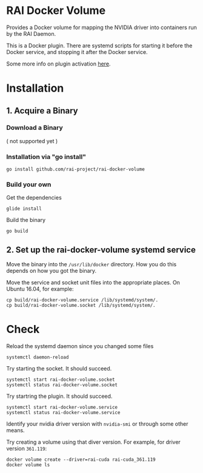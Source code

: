 # RAI Docker Volume

Provides a Docker volume for mapping the NVIDIA driver into containers run by the RAI Daemon.

This is a Docker plugin. There are systemd scripts for starting it before the Docker service, and stopping it after the Docker service.

Some more info on plugin activation [here](https://docs.docker.com/engine/extend/plugin_api/#plugin-activation).

# Installation

## 1. Acquire a Binary

### Download a Binary

( not supported yet )

### Installation via "go install"

    go install github.com/rai-project/rai-docker-volume

### Build your own

Get the dependencies

    glide install

Build the binary

    go build

## 2. Set up the rai-docker-volume systemd service

Move the binary into the `/usr/lib/docker` directory. How you do this depends on how you got the binary.

Move the service and socket unit files into the appropriate places. On Ubuntu 16.04, for example:

    cp build/rai-docker-volume.service /lib/systemd/system/.
    cp build/rai-docker-volume.socket /lib/systemd/system/.


# Check
Reload the systemd daemon since you changed some files

    systemctl daemon-reload

Try starting the socket. It should succeed.

    systemctl start rai-docker-volume.socket
    systemctl status rai-docker-volume.socket

Try startring the plugin. It should succeed.

    systemctl start rai-docker-volume.service
    systemctl status rai-docker-volume.service

Identify your nvidia driver version with `nvidia-smi` or through some other means.

Try creating a volume using that diver version. For example, for driver version `361.119`:

    docker volume create --driver=rai-cuda rai-cuda_361.119
    docker volume ls

